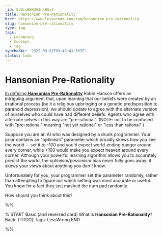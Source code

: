 ```yaml
---
_id: 5oDii8KKW53n4HSx4
title: Hansonian Pre-Rationality
href: https://www.lesswrong.com/tag/hansonian-pre-rationality
slug: hansonian-pre-rationality
type: tag
tags:
  - LessWrong
  - Concept
  - Tag
synchedAt: '2022-09-01T09:42:41.333Z'
status: todo
---
```


# Hansonian Pre-Rationality

[In defining **Hansonian Pre-Rationality**](http://mason.gmu.edu/~rhanson/prior.pdf) Robin Hanson offers an intriguing argument that, upon learning that our beliefs were created by an irrational process (be it a religious upbringing or a genetic predisposition to paranoid depression), we should update to agree with the alternate version of ourselves who could have had different beliefs. Agents who agree with alternate selves in this way are "pre-rational". (NOTE: not to be confused with "pre-rational" meaning "not yet rational" or "less than rational".)

Suppose you are an AI who was designed by a drunk programmer. Your prior contains an "optimism" parameter which broadly skews how you see the world -- set it to -100 and you'd expect world-ending danger around every corner, while +100 would make you expect heaven around every corner. Although your powerful learning algorithm allows you to accurately predict the world, the optimism/pessimism bias never fully goes away: it skews your views about anything you *don't* know.

Unfortunately for you, your programmer set the parameter randomly, rather than attempting to figure out which setting was most accurate or useful. You know for a fact they just mashed the num pad randomly.

How should you think about this?


%%

% START
Basic (and reversed card)
What is **Hansonian Pre-Rationality**?
Back: {TODO}
Tags: LessWrong
END
<!--ID: 1663156973711-->


%%
	
